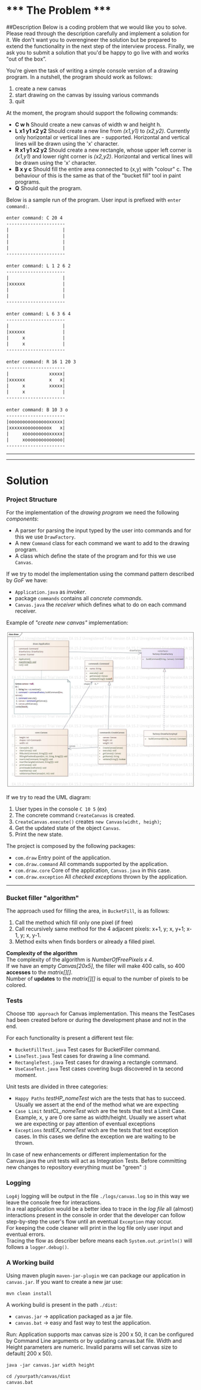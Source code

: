# *** The Problem ***
 
  ##Description
Below is a coding problem that we would like you to solve. Please read through the description carefully and implement a solution for it. 
We don't want you to over­engineer the solution but be prepared to extend the functionality in the next step of the interview process. Finally, we ask you to submit a solution that you'd be happy to go live with and works "out of the box”.

You're given the task of writing a simple console version of a drawing program. In a nutshell, the program should work as follows:
1. create a new canvas
2. start drawing on the canvas by issuing various commands
3. quit

At the moment, the program should support the following commands:
- __C w h__ Should create a new canvas of width w and height h.
- __L x1 y1 x2 y2__ Should create a new line from _(x1,y1)_ to _(x2,y2)_. Currently only horizontal or vertical lines are - supported. Horizontal and vertical lines will be drawn using the 'x' character.
- __R x1 y1 x2 y2__ Should create a new rectangle, whose upper left corner is _(x1,y1)_ and lower right corner is _(x2,y2)_. Horizontal and vertical lines will be drawn using the 'x' character.
- __B x y c__ Should fill the entire area connected to (x,y) with "colour" c. The behaviour of this is the same as that of the "bucket fill" tool in paint programs.
- __Q__ Should quit the program.

Below is a sample run of the program. User input is prefixed with `enter command:`.
```
enter command: C 20 4
----------------------
|                    |
|                    |
|                    |
|                    |
----------------------

enter command: L 1 2 6 2
----------------------
|                    |
|xxxxxx              |
|                    |
|                    |
----------------------

enter command: L 6 3 6 4
----------------------
|                    |
|xxxxxx              |
|     x              |
|     x              |
----------------------

enter command: R 16 1 20 3
----------------------
|               xxxxx|
|xxxxxx         x   x|
|     x         xxxxx|
|     x              |
----------------------

enter command: B 10 3 o
----------------------
|oooooooooooooooxxxxx|
|xxxxxxooooooooox   x|
|     xoooooooooxxxxx|
|     xoooooooooooooo|
----------------------
```
---
---

# Solution

### Project Structure
For the implementation of the _drawing program_ we need the following _components_:
- A parser for parsing the input typed by the user into commands and for this we use `DrawFactory`.
- A new `Command` class for each command we want to add to the drawing program.
- A class which define the state of the program and for this we use `Canvas`.

If we try to model the implementation using the command pattern described by _GoF_ we have: 
- `Application.java` as _invoker_.
- package `commands` contains all _concrete commands_.
- `Canvas.java` the _receiver_ which defines what to do on each command receiver. 

Example of _"create new canvas"_ implementation:

![UML Model](./doc/canvas_uml.jpg)

If we try to read the UML diagram:
1. User types in the console `C 10 5` (ex)
2. The concrete command `CreateCanvas` is created.
3. `CreateCanvas.execute()` creates `new Canvas(widht, heigh)`;
4. Get the updated state of the object `Canvas`.
5. Print the new state.

The project is composed by the following packages:
- `com.draw`  Entry point of the application.
- `com.draw.command` All commands supported by the application.
- `com.draw.core` Core of the application, `Canvas.java` in this case.
- `com.draw.exception` All _checked exceptions_ thrown by the application.

---
###	Bucket filler "algorithm"
The approach used for filling the area, in `BucketFill`, is as follows:
1. Call the method which fill only one pixel (if free)
2. Call recursively same method for the 4 adjacent pixels: x+1, y; x, y+1; x-1, y; x, y-1.
3. Method exits when finds borders or already a filled pixel.
		
__Complexity of the algorithm__  <br/>
The complexity of the algorithm is _NumberOfFreePixels x 4_.<br/>
If we have an empty _Canvas[20x5]_, the filler will make 400 calls, so 400 __accesses__ to the _matrix[][]_.<br/>
Number of __updates__ to the _matrix[][]_ is equal to the number of pixels to be colored.
	
###	Tests

Choose `TDD approach` for Canvas implementation. This means the TestCases had been created before or during the development phase and not in the end.
 
For each functionality is present a different test file:
- `BucketFillTest.java` Test cases for BucketFiller command.
- `LineTest.java` Test cases for drawing a line command.
- `RectangleTest.java` Test cases for drawing a rectangle command.
- `UseCaseTest.java` Test cases covering bugs discovered in ta second moment.

Unit tests are divided in three categories:
-  `Happy Paths` _testHP_nomeTest_ wich are the tests that has to succeed. Usually we assert at the end of the method what we are expecting
- `Case Limit` _testCL_nomeTest_ wich are the tests that test a Limit Case. Example, x, y are 0 ore same as width/height. Usually we assert what we are expecting or pay attention of eventual exceptions
- `Exceptions` _testEX_nomeTest_ wich are the tests that test exception cases. In this cases we define the exception we are waiting to be thrown.

In case of new enhancements or different implementation for the Canvas.java the unit tests will act as Integration Tests. 
Before committing new changes to repository everything must be "green" :) 

### Logging
`Log4j` logging will be output in the file `./logs/canvas.log` so in this way we leave the console free for interactions. <br/> 
In a real application would be a better idea to trace in the _log file_ all (almost) interactions present in the console in order that the developer can follow step-by-step the user's flow until an eventual `Exception` may occur.<br/>
For keeping the code cleaner will print in the log file only user input and eventual errors.<br/>
Tracing the flow as describer before means each `System.out.println()` will follows a `logger.debug()`.

###	A Working build
Using maven plugin `maven-jar-plugin` we can package our application in `canvas.jar`.
If you want to create a new jar use:
```
mvn clean install
``` 

A working build is present in the path `./dist`:
- `canvas.jar` -> application packaged as a jar file.
- `canvas.bat` -> easy and fast way to test the application.

Run:
Application supports max canvas size is 200 x 50, it can be configured by Command Line arguments or by updating canvas.bat file. Width and Height parameters are numeric. Invalid params will set canvas size to default( 200 x 50).
```
java -jar canvas.jar width height
``` 
```
cd /yourpath/canvas/dist
canvas.bat
```